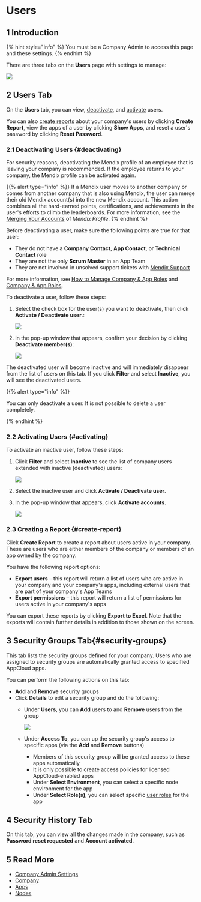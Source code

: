 # Users

## 1 Introduction

{% hint style="info" %}
You must be a Company Admin to access this page and these settings.
{% endhint %}

There are three tabs on the **Users** page with settings to manage:

![](attachments/user-settings.png)

## 2 Users Tab

On the **Users** tab, you can view, [deactivate](#deactivating), and [activate](#activating) users. 

You can also [create reports](#create-report) about your company's users by clicking **Create Report**, view the apps of a user by clicking **Show Apps**, and reset a user's password by clicking **Reset Password**.

### 2.1 Deactivating Users {#deactivating}

For security reasons, deactivating the Mendix profile of an employee that is leaving your company is recommended. If the employee returns to your company, the Mendix profile can be activated again. 

{{% alert type="info" %}}
If a Mendix user moves to another company or comes from another company that is also using Mendix, the user can merge their old Mendix account(s) into the new Mendix account. This action combines all the hard-earned points, certifications, and achievements in the user's efforts to climb the leaderboards. For more information, see the [Merging Your Accounts](../mendix-profile/index#merging) of *Mendix Profile*.
{% endhint %}

Before deactivating a user, make sure the following points are true for that user:

* They do not have a **Company Contact**, **App Contact**, or **Technical Contact** role
* They are not the only **Scrum Master** in an App Team
* They are not involved in unsolved support tickets with [Mendix Support](https://support.mendix.com)

For more information, see [How to Manage Company & App Roles](/developerportal/company-app-roles/manage-roles) and [Company & App Roles](/developerportal/company-app-roles/index).

To deactivate a user, follow these steps:

1.  Select the check box for the user(s) you want to deactivate, then click **Activate / Deactivate user**.:

	![](attachments/deactivate-select.png)

2.  In the pop-up window that appears, confirm your decision by clicking **Deactivate member(s)**:

	![](attachments/deactivate-confirm.png)

The deactivated user will become inactive and will immediately disappear from the list of users on this tab. If you click **Filter** and select **Inactive**, you will see the deactivated users.

{{% alert type="info" %}}

You can only deactivate a user. It is not possible to delete a user completely.

{% endhint %}

### 2.2 Activating Users {#activating}

To activate an inactive user, follow these steps:

1.  Click **Filter** and select **Inactive** to see the list of company users extended with inactive (deactivated) users:

	![](attachments/deactivate-filter2.png)

2. Select the inactive user and click **Activate / Deactivate user**.
3. In the pop-up window that appears, click **Activate accounts**.         

    ![](attachments/activate.png) 

### 2.3 Creating a Report {#create-report}

Click **Create Report** to create a report about users active in your company. These are users who are either members of the company or members of an app owned by the company.

You have the following report options:

* **Export users** – this report will return a list of users who are active in your company and your company's apps, including external users that are part of your company's App Teams
* **Export permissions** – this report will return a list of permissions for users active in your company's apps

You can export these reports by clicking **Export to Excel**. Note that the exports will contain further details in addition to those shown on the screen.

## 3 Security Groups Tab{#security-groups}

This tab lists the security groups defined for your company. Users who are assigned to security groups are automatically granted access to specified AppCloud apps.

You can perform the following actions on this tab:

* **Add** and **Remove** security groups
* Click **Details** to edit a security group and do the following:
    * Under **Users**, you can **Add** users to and **Remove** users from the group

      ![](attachments/add-user.png)

    * Under **Access To**, you can up the security group's access to specific apps (via the **Add** and **Remove** buttons) 
        * Members of this security group will be granted access to these apps automatically
        * It is only possible to create access policies for licensed AppCloud-enabled apps
        * Under **Select Environment**, you can select a specific node environment for the app
        * Under **Select Role(s)**, you can select specific [user roles](/refguide/project-security#user-roles) for the app

## 4 Security History Tab

On this tab, you can view all the changes made in the company, such as **Password reset requested** and **Account activated**.

## 5 Read More

* [Company Admin Settings](companyadmin-settings)
* [Company](company)
* [Apps](apps)
* [Nodes](nodes)
